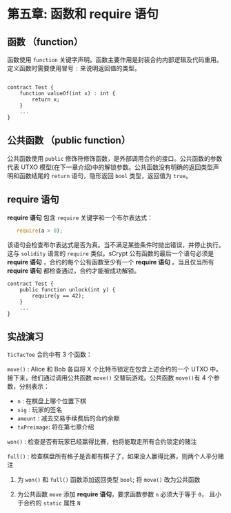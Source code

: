 # 第五章: 函数和 require 语句

## 函数 （function）

函数使用 `function` 关键字声明。函数主要作用是封装合约内部逻辑及代码重用。定义函数时需要使用冒号 `:` 来说明返回值的类型。

```

contract Test {
    function valueOf(int x) : int {
        return x;
    }
    ...
}

```

## 公共函数 （public function）

公共函数使用 `public` 修饰符修饰函数，是外部调用合约的接口。公共函数的参数代表 UTXO 模型(在下一章介绍)中的解锁参数。公共函数没有明确的返回类型声明和函数结尾的 `return` 语句，隐形返回 `bool` 类型，返回值为 `true`。

## require 语句

**require 语句** 包含 `require` 关键字和一个布尔表达式：

```javascript
   require(a > 0);
```

该语句会检查布尔表达式是否为真。当不满足某些条件时抛出错误，并停止执行。这与 `solidity` 语言的 `require` 类似。sCrypt 公有函数的最后一个语句必须是 **require 语句** ，合约的每个公有函数至少有一个 **require 语句** 。当且仅当所有**require 语句** 都检查通过，合约才能被成功解锁。

```
contract Test {
    public function unlock(int y) {
        require(y == 42);
    }
    ...
}
```


## 实战演习

`TicTacToe` 合约中有 3 个函数：

`move()` : Alice 和 Bob 各自将 X 个比特币锁定在包含上述合约的一个 UTXO 中。 接下来，他们通过调用公共函数 `move()` 交替玩游戏。公共函数 `move()`有 4 个参数，分别表示：

-  `n` : 在棋盘上哪个位置下棋
-  `sig` : 玩家的签名
-  `amount` : 减去交易手续费后的合约余额
-  `txPreimage`: 将在第七章介绍


`won()` : 检查是否有玩家已经赢得比赛，他将能取走所有合约锁定的赌注

`full()` : 检查棋盘所有格子是否都有棋子了，如果没人赢得比赛，则两个人平分赌注

1. 为 `won()` 和 `full()` 函数添加返回类型 `bool`; 将 `move()` 改为公共函数

2. 为公共函数 `move` 添加 **require 语句**，要求函数参数 `n` 必须大于等于 `0`， 且小于合约的 `static` 属性 `N`

